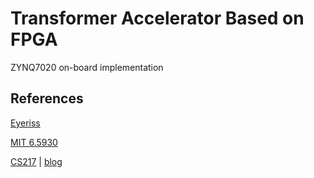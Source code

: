 # Transformer Accelerator Based on FPGA
ZYNQ7020 on-board implementation



## References

[Eyeriss](https://eyeriss.mit.edu/)

[MIT 6.5930](https://csg.csail.mit.edu/6.5930/lecnotes.html)

[CS217](https://cs217.stanford.edu/) | [blog](https://www.zhihu.com/column/c_1307985550604095488)
